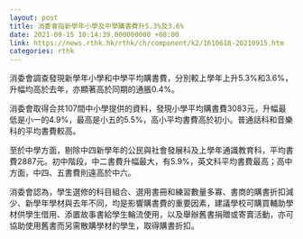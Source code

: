 ```yaml
---
layout: post
title: 消委會指新學年小學及中學購書費升5.3%及3.6%
date: 2021-09-15 10:14:39.000000000 +08:00
link: https://news.rthk.hk/rthk/ch/component/k2/1610618-20210915.htm
categories: rthk
---
```


消委會調查發現新學年小學和中學平均購書費，分別較上學年上升5.3%和3.6%，升幅均高於去年，亦顯著高於同期的通脹0.4%。 

消委會取得合共107間中小學提供的資料，發現小學平均購書費3083元，升幅最低是小一的4.9%，最高是小五的5.5%，高小平均書費高於初小。普通話科和音樂科的平均書費較高。

至於中學方面，剔除中四新學年的公民與社會發展科及上學年通識教育科，平均書費2887元。初中階段，中二書費升幅最大，有5.9%，英文科平均書費最高；高中方面，中四、五書費則遠高於中六。

消委會認為，學生選修的科目組合、選用書冊和練習數量多寡、書商的購書折扣減少、新學年學材與去年不同，均是影響購書費的重要因素，建議學校可購買輔助學材供學生借用、添置故事書給學生輪流使用，以及舉辦舊書捐贈或寄賣活動，亦可協助使用舊書而另需散購學材的學生，取得購書折扣。
